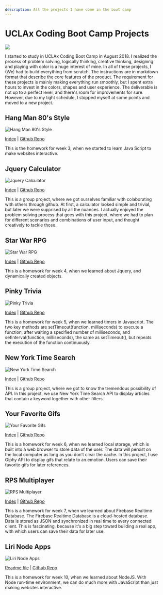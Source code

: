 ```yaml
---
description: All the projects I have done in the boot camp
---
```


# UCLAx Coding Boot Camp Projects

![](https://media.giphy.com/media/zOvBKUUEERdNm/giphy.gif)

I started to study in UCLAx Coding Boot Camp in August 2018. I realized the process of problem solving, logically thinking, creative thinking, designing and playing with color is a huge interest of mine. In all of these projects, I \(We\) had to build everything from scratch. The instructions are in markdown format that describe the core features of the product. The requirement for these projects is mainly making everything run smoothly, but I spent extra hours to invest in the colors, shapes and user experience. The deliverable is not up to a perfect level, and there's room for improvements for sure. However, due to my tight schedule, I stopped myself at some points and moved to a new project.

## Hang Man 80's Style

![Hang Man 80&apos;s Style](https://lh3.googleusercontent.com/uKg_vMHOon5gg6yE4nX-Cj91f08c2AenSQdGSmLqMsjbbDInsftA9FF5fhlf4j4MYZ6UIwQOOW7XFWl1X1RXSvYG7Zjyrmq9hU6duLka5MGHuGUpzOCLKKN803or2-Y1aYA-gLcG2w=w400)

[Index](https://vuduong191.github.io/Word-Guess-Game/) \| [Github Repo](https://github.com/vuduong191/Word-Guess-Game)

This is the homework for week 3, when we started to learn Java Script to make websites interactive.

## Jquery Calculator

![Jquery Calculator](https://lh3.googleusercontent.com/FZqtHP4DSDcvXb1RYEAzwSAdF95Q45KG6Dfir2jq-U5FCVwJ5Q45klQ8BhOIEz3ICIgRApSZz_IDgX5i1gALuytcnwCRWWpvdURzBV-SUBNiszP4vehg72f1u0tbt4jw1jX7FkbNJA=w400)

[Index](https://vuduong191.github.io/jQueryCalculator/) \| [Github Repo](https://github.com/vuduong191/jQueryCalculator)

This is a group project, where we got ourselves familiar with colaborating with others through github. At first, a calculator looked simple and trivial, but later we were supprised by all the nuances. I actually enjoyed the problem solving process that goes with this project, where we had to plan for different scenarios and combinations of user input, and thought creatively to tackle those.

## Star War RPG

![Star War RPG](https://lh3.googleusercontent.com/F4RhtkdzoRw1jBlQPTlvS9-UHHg70S2AGQuq_BpIjMhlrb-RG8Hz4E-SDSrr_S1DIvlKrI6r6CU59v8D51t3g75X6IDZFgIcU0SUro-sMXnUuiBErmD6dNJSHwaPcxbtI8Ddh1AgYg=w400)

[Index](https://vuduong191.github.io/unit-4-game/) \| [Github Repo](https://github.com/vuduong191/unit-4-game)

This is a homework for week 4, when we learned about Jquery, and dynamically created objects.

## Pinky Trivia

![Pinky Trivia](https://lh3.googleusercontent.com/SGqF8y34s_8w0Uza3QNXIOhXEOpJwpFfncDOk_IjT5yrDWoxwLTHV5Gob9N2Zjn7IKhgGG3WrZjceXbAYYe7zEjeFgL3w9c93M74YmOrShbJRbm4Xr92LREZOhI8KH6KM7I_AqBPuQ=w400)

[Index](https://vuduong191.github.io/TriviaGame/) \| [Github Repo](https://github.com/vuduong191/TriviaGame)

This is a homework for week 5, when we learned timers in Javascript. The two key methods are setTimeout\(function, milliseconds\) to execute a function, after waiting a specified number of milliseconds, and setInterval\(function, milliseconds\), the same as setTimeout\(\), but repeats the execution of the function continuously.

## New York Time Search

![New York Time Search](https://lh3.googleusercontent.com/aArJ0T9bg-jAcKf0ybLohjq39BCpyCAggNE7YOn3W1PDsUz3bBCn4IX3ProAxs7QNfclmZhtxo_RCibowYQsKLgadE3VzgdpBLeyObrOh2SBtbsawX8kt927yarJ7xZ_SN1AendKIw=w400)

[Index](https://vuduong191.github.io/NYTSearch/) \| [Github Repo](https://github.com/vuduong191/NYTSearch)

This is a group project, where we got to know the tremendous possibility of API. In this project, we use New York Time Search API to display articles that contain a keyword together with other filters.

## Your Favorite Gifs

![Your Favorite Gifs](https://lh3.googleusercontent.com/soDC6nZywgdQ1u5HV6Rn8rIMq9I9jlvGw9rzBoTmGJ3WXkuuT8_QAVDVww971q-DEwi1wlHkzkSiL2WSPsl81MNYYKIIuNfm_PszE7N6Xk1D_oxT932Q1YhERPBG1GaOXTohUEV2VQ=w400)

[Index](https://vuduong191.github.io/yourfavoritegifs/) \| [Github Repo](https://github.com/vuduong191/yourfavoritegifs)

This is a homework for week 6, when we learned local storage, which is built into a web browser to store data of the user. The data will persist on the local computer as long as you don’t clear the cache. In this project, I use Giphy API to display gifs that relate to an emotion. Users can save their favorite gifs for later references.

## RPS Multiplayer

![RPS Multiplayer](https://lh3.googleusercontent.com/imtwzsWJJzt8Hd4-n0pPxNhu1KKDGioSgqvCjJmTcSHlWTSYd3fWJV5BVbiQcaxWrehHc2rcoR2RFd5BKXNx64ralnyti_CKiXVUh5p2D9YLxeGt_cDCwKKl2dt9dlnwwIWlqdPytQ=w400)

[Index](https://vuduong191.github.io/RPS-Multiplayer/) \| [Github Repo](https://github.com/vuduong191/RPS-Multiplayer)

This is a homework for week 7, when we learned about Firebase Realtime Database. The Firebase Realtime Database is a cloud-hosted database. Data is stored as JSON and synchronized in real time to every connected client. This is fascinating, because it's a big step toward building a real app, with which users can save their data for later use.

## Liri Node Apps

![Liri Node Apps](https://lh3.googleusercontent.com/VWiOlSuC5SLEP3amNBASxitjFFo5gEopSW0W0d-2JVHjJ_tvx3_sVNsZfpVOdv7NIb3C7IaZLY2peUKh89lBHbZ6Xe8xHBDoBrn-4OYbw7t97UO8j96lnjM9ir0N_jnXKv5f0bYu5Q=w400)

[Readme file](https://vuduong191.github.io/liri-node-app-/readme.md) \| [Github Repo](https://github.com/vuduong191/liri-node-app-)

This is a homework for week 10, when we learned about NodeJS.  With Node run-time environment, we can do much more with JavaScript than just making websites interactive.

